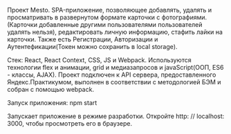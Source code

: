 
Проект Mesto.
SPA-приложение, позволяющее добавлять, удалять и просматривать в развернутом формате карточки с фотографиями.
(Карточки добавленные другими пользователями пользователей удалять нельзя), 
редактировать личную информацию, стафить лайки на карточки.
Также есть Регистрации, Авторизации и Аутентефикации(Токен можно сохранить в local storage).

Стек: React, React Context, CSS, JS и Webpack.
Используются технологии flex и анимации, grid и медиазапросов и javaScript(ООП, ES6 - классы, AJAX). 
Проект подключен к API сервера, предоставленного Яндекс.Практикумом,
выполнен в соответствии с методологией БЭМ и собран с помощью webpack.


Запуск приложения:
npm start

Запускает приложение в режиме разработки. Откройте http: // localhost: 3000, чтобы просмотреть его в браузере.



